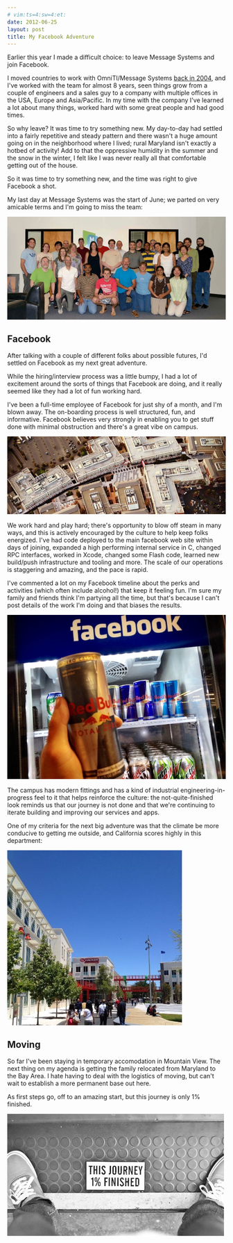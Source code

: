 ```yaml
---
# vim:ts=4:sw=4:et:
date: 2012-06-25
layout: post
title: My Facebook Adventure
---
```


Earlier this year I made a difficult choice: to leave Message Systems
and join Facebook.

I moved countries to work with OmniTI/Message Systems 
[back in 2004](http://wezfurlong.org/blog/2004/nov/here-in-usa/), and
I've worked with the team for almost 8 years, seen things grow
from a couple of engineers and a sales guy to a company with multiple
offices in the USA, Europe and Asia/Pacific.  In my time with the
company I've learned a lot about many things, worked hard with some
great people and had good times.

So why leave?  It was time to try something new.  My day-to-day had
settled into a fairly repetitive and steady pattern and there wasn't a
huge amount going on in the neighborhood where I lived; rural Maryland
isn't exactly a hotbed of activity!  Add to that the oppressive
humidity in the summer and the snow in the winter, I felt like I was
never really all that comfortable getting out of the house.

So it was time to try something new, and the time was right to give
Facebook a shot.

My last day at Message Systems was the start of June; we parted
on very amicable terms and I'm going to miss the team:

<img src='/images/msys-eng-team.jpg'>

## Facebook

After talking with a couple of different folks about possible futures,
I'd settled on Facebook as my next great adventure.

While the hiring/interview process was a little bumpy, I had a lot of
excitement around the sorts of things that Facebook are doing, and it
really seemed like they had a lot of fun working hard.

I've been a full-time employee of Facebook for just shy of a month, and I'm
blown away.  The on-boarding process is well structured, fun, and
informative.  Facebook believes very strongly in enabling you to get
stuff done with minimal obstruction and there's a great vibe on campus.

<img src='/images/facebook-hack-courtyard.jpg'>

We work hard and play hard; there's opportunity to blow off steam in
many ways, and this is actively encouraged by the culture to help keep
folks energized.  I've had code deployed to the main facebook web site
within days of joining, expanded a high performing internal service
in C, changed RPC interfaces, worked in Xcode, changed some Flash code,
learned new build/push infrastructure and tooling and more.  The scale
of our operations is staggering and amazing, and the pace is rapid.

I've commented a lot on my Facebook timeline about the perks and
activities (which often include alcohol!) that keep it feeling fun.  I'm
sure my family and friends think I'm partying all the time, but that's
because I can't post details of the work I'm doing and that biases the
results.

<img src='/images/redbull-total-zero.jpg'>

The campus has modern fittings and has a kind of industrial
engineering-in-progress feel to it that helps reinforce the culture: the
not-quite-finished look reminds us that our journey is not done and that
we're continuing to iterate building and improving our services and
apps.

One of my criteria for the next big adventure was that the climate be
more conducive to getting me outside, and California scores highly in
this department:

<a href='/images/facebook-hacker-co.jpg'><img src='/images/facebook-hack-co-small.jpg'></a>

## Moving

So far I've been staying in temporary accomodation in Mountain View.
The next thing on my agenda is getting the family relocated from
Maryland to the Bay Area.  I hate having to deal with the
logistics of moving, but can't wait to establish a more permanent base
out here.

As first steps go, off to an amazing start, but this journey is only 1%
finished.

<a href="http://www.flickr.com/photos/jldavid/6147377125/"><img src='/images/journey-one-percent.jpg'></a>

